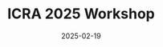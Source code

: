 ---
title: ICRA 2025 Workshop
summary: "How do Robots Care? Innovative Strategies and Interfaces for Physically Assistive Robots in Healthcare"
date: "2025-02-19"

# Optional external URL for project (replaces project detail page).
external_link: https://www.iit.it/web/hrii/icra2025-workshop
image:
  caption:
  focal_point: Smart
---